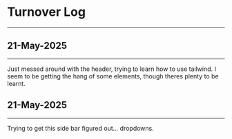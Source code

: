 # Turnover Log
---

## 21-May-2025
---
Just messed around with the header, trying to learn how to use tailwind. I seem to be getting the hang of some elements, though theres plenty to be learnt.

## 21-May-2025
---
Trying to get this side bar figured out... dropdowns.